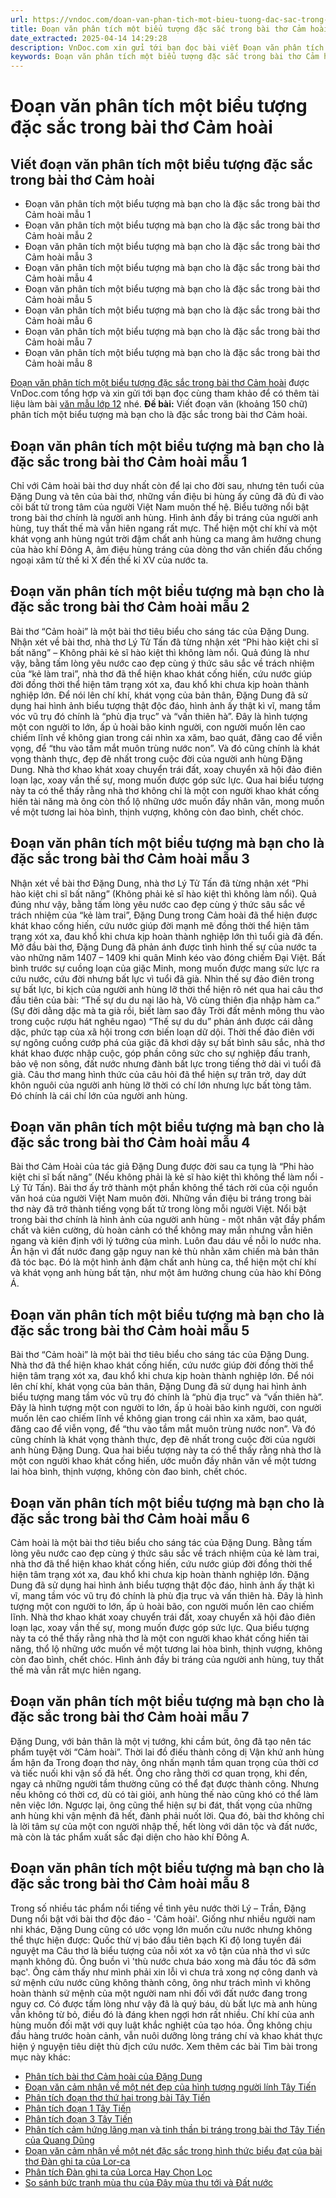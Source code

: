 ```yaml
---
url: https://vndoc.com/doan-van-phan-tich-mot-bieu-tuong-dac-sac-trong-bai-tho-cam-hoai-324581
title: Đoạn văn phân tích một biểu tượng đặc sắc trong bài thơ Cảm hoài - VnDoc.com
date_extracted: 2025-04-14 14:29:28
description: VnDoc.com xin gửi tới bạn đọc bài viết Đoạn văn phân tích một biểu tượng đặc sắc trong bài thơ Cảm hoài. Mời các bạn cùng theo dõi bài viết dưới đây.
keywords: Đoạn văn phân tích một biểu tượng đặc sắc trong bài thơ Cảm hoài,viết Đoạn văn phân tích một biểu tượng đặc sắc trong bài thơ Cảm hoài,cảm hoài,phân tích một biểu tượng đặc sắc trong bài thơ Cảm hoài,phân tích biểu tượng đặc sắc trong bài thơ Cảm hoài,ngữ văn 12,văn mẫu lớp 12,Đoạn văn phân tích một biểu tượng mà bạn cho là đặc sắc trong bài thơ Cảm hoài
---
```


# Đoạn văn phân tích một biểu tượng đặc sắc trong bài thơ Cảm hoài
## Viết đoạn văn phân tích một biểu tượng đặc sắc trong bài thơ Cảm hoài
  * Đoạn văn phân tích một biểu tượng mà bạn cho là đặc sắc trong bài thơ Cảm hoài mẫu 1
  * Đoạn văn phân tích một biểu tượng mà bạn cho là đặc sắc trong bài thơ Cảm hoài mẫu 2
  * Đoạn văn phân tích một biểu tượng mà bạn cho là đặc sắc trong bài thơ Cảm hoài mẫu 3
  * Đoạn văn phân tích một biểu tượng mà bạn cho là đặc sắc trong bài thơ Cảm hoài mẫu 4
  * Đoạn văn phân tích một biểu tượng mà bạn cho là đặc sắc trong bài thơ Cảm hoài mẫu 5
  * Đoạn văn phân tích một biểu tượng mà bạn cho là đặc sắc trong bài thơ Cảm hoài mẫu 6
  * Đoạn văn phân tích một biểu tượng mà bạn cho là đặc sắc trong bài thơ Cảm hoài mẫu 7
  * Đoạn văn phân tích một biểu tượng mà bạn cho là đặc sắc trong bài thơ Cảm hoài mẫu 8

[Đoạn văn phân tích một biểu tượng đặc sắc trong bài thơ Cảm hoài](<https://vndoc.com/doan-van-phan-tich-mot-bieu-tuong-dac-sac-trong-bai-tho-cam-hoai-324581>) được VnDoc.com tổng hợp và xin gửi tới bạn đọc cùng tham khảo để có thêm tài liệu làm bài [văn mẫu lớp 12](<https://vndoc.com/van-mau-lop12>) nhé.
**Đề bài:** Viết đoạn văn \(khoảng 150 chữ\) phân tích một biểu tượng mà bạn cho là đặc sắc trong bài thơ Cảm hoài.
## Đoạn văn phân tích một biểu tượng mà bạn cho là đặc sắc trong bài thơ Cảm hoài mẫu 1
Chỉ với Cảm hoài bài thơ duy nhất còn để lại cho đời sau, nhưng tên tuổi của Đặng Dung và tên của bài thơ, những vần điệu bi hùng ấy cũng đã đủ đi vào cõi bất tử trong tâm của người Việt Nam muôn thế hệ. Biểu tưởng nổi bật trong bài thơ chính là người anh hùng. Hình ảnh đầy bi tráng của người anh hùng, tuy thất thế mà vẫn hiên ngang rất mực. Thể hiện một chí khí và một khát vọng anh hùng ngút trời đậm chất anh hùng ca mang âm hưởng chung của hào khí Đông A, âm điệu hùng tráng của dòng thơ văn chiến đấu chống ngoại xâm từ thế kỉ X đến thế kỉ XV của nước ta.
## Đoạn văn phân tích một biểu tượng mà bạn cho là đặc sắc trong bài thơ Cảm hoài mẫu 2
Bài thơ “Cảm hoài” là một bài thơ tiêu biểu cho sáng tác của Đặng Dung. Nhận xét về bài thơ, nhà thơ Lý Tử Tấn đã từng nhận xét “Phi hào kiệt chi sĩ bất năng” – Không phải kẻ sĩ hào kiệt thì không làm nổi. Quả đúng là như vậy, bằng tấm lòng yêu nước cao đẹp cùng ý thức sâu sắc về trách nhiệm của “kẻ làm trai”, nhà thơ đã thể hiện khao khát cống hiến, cứu nước giúp đời đồng thời thể hiện tâm trạng xót xa, đau khổ khi chưa kịp hoàn thành nghiệp lớn. Để nói lên chí khí, khát vọng của bản thân, Đặng Dung đã sử dụng hai hình ảnh biểu tượng thật độc đáo, hình ảnh ấy thật kì vĩ, mang tầm vóc vũ trụ đó chính là “phù địa trục” và “vấn thiên hà”. Đây là hình tượng một con người to lớn, ấp ủ hoài bão kinh người, con người muốn lên cao chiếm lĩnh về không gian trong cái nhìn xa xăm, bao quát, đăng cao để viễn vọng, để “thu vào tầm mắt muôn trùng nước non”. Và đó cũng chính là khát vọng thành thực, đẹp đẽ nhất trong cuộc đời của người anh hùng Đặng Dung. Nhà thơ khao khát xoay chuyển trái đất, xoay chuyển xã hội đảo điên loạn lạc, xoay vần thế sự, mong muốn được góp sức lực. Qua hai biểu tượng này ta có thể thấy rằng nhà thơ không chỉ là một con người khao khát cống hiến tài năng mà ông còn thổ lộ những ước muốn đầy nhân văn, mong muốn về một tương lai hòa bình, thịnh vượng, không còn đao bình, chết chóc.
## Đoạn văn phân tích một biểu tượng mà bạn cho là đặc sắc trong bài thơ Cảm hoài mẫu 3
Nhận xét về bài thơ Đặng Dung, nhà thơ Lý Tử Tấn đã từng nhận xét “Phi hào kiệt chi sĩ bất năng” \(Không phải kẻ sĩ hào kiệt thì không làm nổi\). Quả đúng như vậy, bằng tấm lòng yêu nước cao đẹp cùng ý thức sâu sắc về trách nhiệm của “kẻ làm trai”, Đặng Dung trong Cảm hoài đã thể hiện được khát khao cống hiến, cứu nước giúp đời mạnh mẽ đồng thời thể hiện tâm trạng xót xa, đau khổ khi chưa kịp hoàn thành nghiệp lớn thì tuổi già đã đến. Mở đầu bài thơ, Đặng Dung đã phản ánh được tình hình thế sự của nước ta vào những năm 1407 – 1409 khi quân Minh kéo vào đóng chiếm Đại Việt. Bất bình trước sự cuồng loạn của giặc Minh, mong muốn được mang sức lực ra cứu nước, cứu đời nhưng bất lực vì tuổi đã già. Nhìn thế sự đảo điên trong sự bất lực, bi kịch của người anh hùng lỡ thời thể hiện rõ nét qua hai câu thơ đầu tiên của bài: “Thế sự du du nại lão hà, Vô cùng thiên địa nhập hàm ca.” \(Sự đời dằng dặc mà ta già rồi, biết làm sao đây Trời đất mênh mông thu vào trong cuộc rượu hát nghêu ngao\) “Thế sự du du” phản ánh được cái dằng dặc, phức tạp của xã hội trong cơn biến loạn dữ dội. Thời thế đảo điên với sự ngông cuồng cướp phá của giặc đã khơi dậy sự bất bình sâu sắc, nhà thơ khát khao được nhập cuộc, góp phần công sức cho sự nghiệp đấu tranh, bảo vệ non sông, đất nước nhưng đành bất lực trong tiếng thở dài vì tuổi đã già. Câu thơ mang hình thức của câu hỏi đã thể hiện sự trăn trở, day dứt khôn nguôi của người anh hùng lỡ thời có chí lớn nhưng lực bất tòng tâm. Đó chính là cái chí lớn của người anh hùng.
## Đoạn văn phân tích một biểu tượng mà bạn cho là đặc sắc trong bài thơ Cảm hoài mẫu 4
Bài thơ Cảm Hoài của tác giả Đặng Dung được đời sau ca tụng là “Phi hào kiệt chi sĩ bất năng” \(Nếu không phải là kẻ sĩ hào kiệt thì không thể làm nổi - Lý Tử Tấn\). Bài thơ ấy trở thành một phần không thể tách rời của cội nguồn văn hoá của người Việt Nam muôn đời. Những vần điệu bi tráng trong bài thơ này đã trở thành tiếng vọng bất tử trong lòng mỗi người Việt. Nổi bật trong bài thơ chính là hình ảnh của người anh hùng - một nhân vật đầy phẩm chất và kiên cường, dù hoàn cảnh có thể không may mắn nhưng vẫn hiên ngang và kiên định với lý tưởng của mình. Luôn đau dáu về nỗi lo nước nha. Ân hận vì đất nước đang gặp nguy nan kẻ thù nhằn xâm chiến mà bản thân đã tóc bạc. Đó là một hình ảnh đậm chất anh hùng ca, thể hiện một chí khí và khát vọng anh hùng bất tận, như một âm hưởng chung của hào khí Đông Á.
## Đoạn văn phân tích một biểu tượng mà bạn cho là đặc sắc trong bài thơ Cảm hoài mẫu 5
Bài thơ “Cảm hoài” là một bài thơ tiêu biểu cho sáng tác của Đặng Dung. Nhà thơ đã thể hiện khao khát cống hiến, cứu nước giúp đời đồng thời thể hiện tâm trạng xót xa, đau khổ khi chưa kịp hoàn thành nghiệp lớn. Để nói lên chí khí, khát vọng của bản thân, Đặng Dung đã sử dụng hai hình ảnh biểu tượng mang tầm vóc vũ trụ đó chính là “phù địa trục” và “vấn thiên hà”. Đây là hình tượng một con người to lớn, ấp ủ hoài bão kinh người, con người muốn lên cao chiếm lĩnh về không gian trong cái nhìn xa xăm, bao quát, đăng cao để viễn vọng, để “thu vào tầm mắt muôn trùng nước non”. Và đó cũng chính là khát vọng thành thực, đẹp đẽ nhất trong cuộc đời của người anh hùng Đặng Dung. Qua hai biểu tượng này ta có thể thấy rằng nhà thơ là một con người khao khát cống hiến, ước muốn đầy nhân văn về một tương lai hòa bình, thịnh vượng, không còn đao binh, chết chóc.
## Đoạn văn phân tích một biểu tượng mà bạn cho là đặc sắc trong bài thơ Cảm hoài mẫu 6
Cảm hoài là một bài thơ tiêu biểu cho sáng tác của Đặng Dung. Bằng tấm lòng yêu nước cao đẹp cùng ý thức sâu sắc về trách nhiệm của kẻ làm trai, nhà thơ đã thể hiện khao khát cống hiến, cứu nước giúp đời đồng thời thể hiện tâm trạng xót xa, đau khổ khi chưa kịp hoàn thành nghiệp lớn. Đặng Dung đã sử dụng hai hình ảnh biểu tượng thật độc đáo, hình ảnh ấy thật kì vĩ, mang tầm vóc vũ trụ đó chính là phù địa trục và vấn thiên hà. Đây là hình tượng một con người to lớn, ấp ủ hoài bão, con người muốn lên cao chiếm lĩnh. Nhà thơ khao khát xoay chuyển trái đất, xoay chuyển xã hội đảo điên loạn lạc, xoay vần thế sự, mong muốn được góp sức lực. Qua biểu tượng này ta có thể thấy rằng nhà thơ là một con người khao khát cống hiến tài năng, thổ lộ những ước muốn về một tương lai hòa bình, thịnh vượng, không còn đao bình, chết chóc. Hình ảnh đầy bi tráng của người anh hùng, tuy thất thế mà vẫn rất mực hiên ngang.
## Đoạn văn phân tích một biểu tượng mà bạn cho là đặc sắc trong bài thơ Cảm hoài mẫu 7
Đặng Dung, với bản thân là một vị tướng, khi cầm bút, ông đã tạo nên tác phẩm tuyệt vời “Cảm hoài”.
Thời lai đồ điếu thành công dị
Vận khứ anh hùng ẩm hận đa
Trong đoạn thơ này, ông nhấn mạnh tầm quan trọng của thời cơ và tiếc nuối khi vận số đã hết. Ông cho rằng thời cơ quan trọng, khi đến, ngay cả những người tầm thường cũng có thể đạt được thành công. Nhưng nếu không có thời cơ, dù có tài giỏi, anh hùng thế nào cũng khó có thể làm nên việc lớn. Ngược lại, ông cũng thể hiện sự bi đát, thất vọng của những anh hùng khi vận mệnh đã hết, đành phải nuốt lời. Qua đó, bài thơ không chỉ là lời tâm sự của một con người nhập thế, hết lòng với dân tộc và đất nước, mà còn là tác phẩm xuất sắc đại diện cho hào khí Đông A.
## Đoạn văn phân tích một biểu tượng mà bạn cho là đặc sắc trong bài thơ Cảm hoài mẫu 8
Trong số nhiều tác phẩm nổi tiếng về tình yêu nước thời Lý – Trần, Đặng Dung nổi bật với bài thơ độc đáo - 'Cảm hoài'. Giống như nhiều người nam nhi khác, Đặng Dung cũng có ước vọng lớn muốn cứu nước nhưng không thể thực hiện được:
Quốc thừ vị báo đầu tiên bạch
Kỉ độ long tuyền đái nguyệt ma
Câu thơ là biểu tượng của nỗi xót xa vô tận của nhà thơ vì sức mạnh không đủ. Ông buồn vì 'thù nước chưa báo xong mà đầu tóc đã sớm bạc'. Ông cảm thấy như mình phải xin lỗi vì chưa trả xong nợ công danh và sứ mệnh cứu nước cũng không thành công, ông như trách mình vì không hoàn thành sứ mệnh của một người nam nhi đối với đất nước đang trong nguy cơ. Có được tấm lòng như vậy đã là quý báu, dù bất lực mà anh hùng vẫn không từ bỏ, điều đó là đáng khen ngợi hơn rất nhiều. Chí khí của anh hùng muốn đối mặt với quy luật khắc nghiệt của tạo hóa. Ông không chịu đầu hàng trước hoàn cảnh, vẫn nuôi dưỡng lòng tráng chí và khao khát thực hiện ý nguyện tiêu diệt thù địch cứu nước.
Xem thêm các bài Tìm bài trong mục này khác:
  * [Phân tích bài thơ Cảm hoài của Đặng Dung](</phan-tich-bai-tho-cam-hoai-cua-dang-dung-173387>)
  * [Đoạn văn cảm nhận về một nét đẹp của hình tượng người lính Tây Tiến](</doan-van-cam-nhan-ve-mot-net-dep-cua-hinh-tuong-nguoi-linh-tay-tien-324585>)
  * [Phân tích đoạn thơ thứ hai trong bài Tây Tiến](</cam-nhan-va-phan-tich-doan-tho-thu-hai-trong-bai-tay-tien-174815>)
  * [Phân tích đoạn 1 Tây Tiến](</phan-tich-doan-1-tay-tien-222282>)
  * [Phân tích đoạn 3 Tây Tiến](</phan-tich-doan-3-tay-tien-174913>)
  * [Phân tích cảm hứng lãng mạn và tinh thần bi tráng trong bài thơ Tây Tiến của Quang Dũng](</phan-tich-cam-hung-lang-man-va-tinh-than-bi-trang-trong-bai-tho-tay-tien-cua-quang-dung-85655>)
  * [Đoạn văn cảm nhận về một nét đặc sắc trong hình thức biểu đạt của bài thơ Đàn ghi ta của Lor-ca](</doan-van-cam-nhan-ve-mot-net-dac-sac-trong-hinh-thuc-bieu-dat-cua-bai-tho-dan-ghi-ta-cua-lor-ca-324604>)
  * [Phân tích Đàn ghi ta của Lorca Hay Chọn Lọc](</phan-tich-dan-ghita-cua-lorca-89338>)
  * [So sánh bức tranh mùa thu của Đây mùa thu tới và Đất nước](</so-sanh-buc-tranh-mua-thu-cua-day-mua-thu-toi-va-dat-nuoc-324679>)


